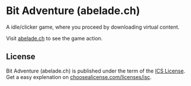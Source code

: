 # Bit Adventure (abelade.ch)

A idle/clicker game, where you proceed by downloading virtual content.

Visit [abelade.ch](https://abelade.ch) to see the game action.

## License

Bit Adventure (abelade.ch) is published under the term of the [ICS License](https://github.com/christoph-jeanluc-schneider/bit-adventure/blob/main/LICENSE).  
Get a easy explenation on [choosealicense.com/licenses/isc](https://choosealicense.com/licenses/isc/).
